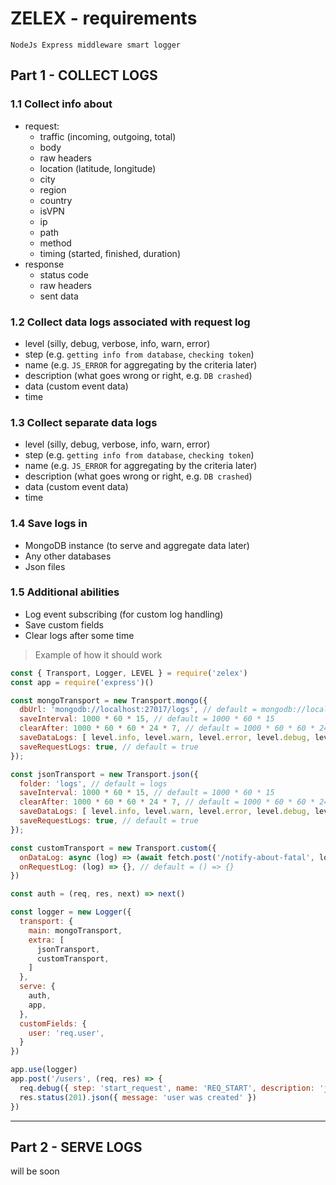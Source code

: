 # ZELEX - requirements
    NodeJs Express middleware smart logger
    
## Part 1 - COLLECT LOGS

### 1.1 Collect info about
* request:
    * traffic (incoming, outgoing, total)
    * body
    * raw headers
    * location (latitude, longitude)
    * city
    * region
    * country
    * isVPN
    * ip
    * path
    * method
    * timing (started, finished, duration)
* response
    * status code
    * raw headers
    * sent data

### 1.2 Collect data logs associated with request log
* level (silly, debug, verbose, info, warn, error)
* step (e.g. `getting info from database`, `checking token`)
* name (e.g. `JS_ERROR` for aggregating by the criteria later)
* description (what goes wrong or right, e.g. `DB crashed`)
* data (custom event data)
* time

### 1.3 Collect separate data logs
* level (silly, debug, verbose, info, warn, error)
* step (e.g. `getting info from database`, `checking token`)
* name (e.g. `JS_ERROR` for aggregating by the criteria later)
* description (what goes wrong or right, e.g. `DB crashed`)
* data (custom event data)
* time

### 1.4 Save logs in
* MongoDB instance (to serve and aggregate data later)
* Any other databases
* Json files

### 1.5 Additional abilities
* Log event subscribing (for custom log handling)
* Save custom fields
* Clear logs after some time

> Example of how it should work
```js
const { Transport, Logger, LEVEL } = require('zelex')
const app = require('express')()

const mongoTransport = new Transport.mongo({
  dbUrl: 'mongodb://localhost:27017/logs', // default = mongodb://localhost:27017/logs
  saveInterval: 1000 * 60 * 15, // default = 1000 * 60 * 15
  clearAfter: 1000 * 60 * 60 * 24 * 7, // default = 1000 * 60 * 60 * 24 * 7
  saveDataLogs: [ level.info, level.warn, level.error, level.debug, level.fatal ], // default = level.all
  saveRequestLogs: true, // default = true
});

const jsonTransport = new Transport.json({
  folder: 'logs', // default = logs
  saveInterval: 1000 * 60 * 15, // default = 1000 * 60 * 15
  clearAfter: 1000 * 60 * 60 * 24 * 7, // default = 1000 * 60 * 60 * 24 * 7
  saveDataLogs: [ level.info, level.warn, level.error, level.debug, level.fatal ], // default = level.all
  saveRequestLogs: true, // default = true
});

const customTransport = new Transport.custom({
  onDataLog: async (log) => (await fetch.post('/notify-about-fatal', log)), // default = () => {}
  onRequestLog: (log) => {}, // default = () => {}
})

const auth = (req, res, next) => next()

const logger = new Logger({
  transport: {
    main: mongoTransport,
    extra: [
      jsonTransport,
      customTransport,
    ]
  },
  serve: {
    auth,
    app,
  },
  customFields: {
    user: 'req.user',
  }
})

app.use(logger)
app.post('/users', (req, res) => {
  req.debug({ step: 'start_request', name: 'REQ_START', description: 'just started', data: { customData: 'custom data' } })
  res.status(201).json({ message: 'user was created' })
})
```
---

## Part 2 - SERVE LOGS
will be soon